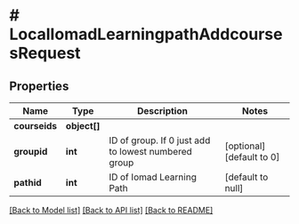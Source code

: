 # # LocalIomadLearningpathAddcoursesRequest

## Properties

Name | Type | Description | Notes
------------ | ------------- | ------------- | -------------
**courseids** | **object[]** |  |
**groupid** | **int** | ID of group. If 0 just add to lowest numbered group | [optional] [default to 0]
**pathid** | **int** | ID of Iomad Learning Path | [default to null]

[[Back to Model list]](../../README.md#models) [[Back to API list]](../../README.md#endpoints) [[Back to README]](../../README.md)
